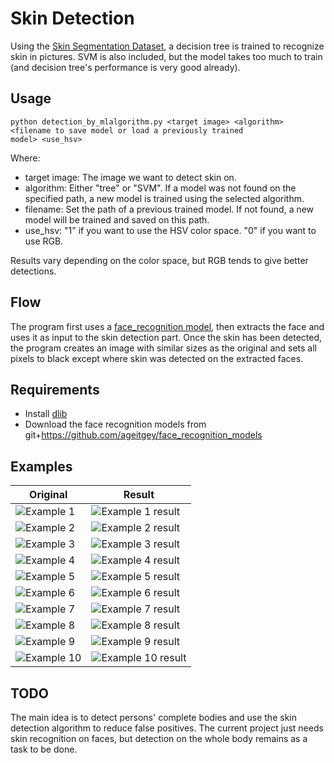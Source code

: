 # Skin Detection

Using the [Skin Segmentation Dataset](https://archive.ics.uci.edu/ml/datasets/Skin+Segmentation), a decision tree is
trained to recognize skin in pictures. SVM is also included, but the model takes too much to train (and decision tree's
performance is very good already).

## Usage
```
python detection_by_mlalgorithm.py <target image> <algorithm> <filename to save model or load a previously trained
model> <use_hsv>
```

Where:
- target image: The image we want to detect skin on.
- algorithm: Either "tree" or "SVM". If a model was not found on the specified path, a new model is trained using the
selected algorithm.
- filename: Set the path of a previous trained model. If not found, a new model will be trained and saved on this path.
- use_hsv: "1" if you want to use the HSV color space. "0" if you want to use RGB.

Results vary depending on the color space, but RGB tends to give better detections.

## Flow

The program first uses a [face_recognition model](https://github.com/ageitgey/face_recognition), then extracts the face
and uses it as input to the skin detection part. Once the skin has been detected, the program creates an image with
similar sizes as the original and sets all pixels to black except where skin was detected on the extracted faces.

## Requirements

- Install [dlib](https://github.com/davisking/dlib)
- Download the face recognition models from  git+https://github.com/ageitgey/face_recognition_models

## Examples

Original | Result
--- | --- |
![Example 1](https://github.com/OtsuboAtsushi/team03/blob/skin_detection/face/skin_detection/examples/Gisele_Bundchen2.jpg "Example 1")  | ![Example 1 result](https://github.com/OtsuboAtsushi/team03/blob/skin_detection/face/skin_detection/examples/Gisele_Bundchen2._RGB.jpg "Example 1 result")
![Example 2](https://github.com/OtsuboAtsushi/team03/blob/skin_detection/face/skin_detection/examples/barackobama.jpg "Example 2")  | ![Example 2 result](https://github.com/OtsuboAtsushi/team03/blob/skin_detection/face/skin_detection/examples/barackobama._RGB.jpg "Example 2 result")
![Example 3](https://github.com/OtsuboAtsushi/team03/blob/skin_detection/face/skin_detection/examples/biden.jpg "Example 3")  | ![Example 3 result](https://github.com/OtsuboAtsushi/team03/blob/skin_detection/face/skin_detection/examples/biden._RGB.jpg "Example 3 result")
![Example 4](https://github.com/OtsuboAtsushi/team03/blob/skin_detection/face/skin_detection/examples/candice_swanepoel.jpg "Example 4")  | ![Example 4 result](https://github.com/OtsuboAtsushi/team03/blob/skin_detection/face/skin_detection/examples/candice_swanepoel._RGB.jpg "Example 4 result")
![Example 5](https://github.com/OtsuboAtsushi/team03/blob/skin_detection/face/skin_detection/examples/hashimoto-kanna.jpg "Example 5")  | ![Example 5 result](https://github.com/OtsuboAtsushi/team03/blob/skin_detection/face/skin_detection/examples/hashimoto-kanna._RGB.jpg "Example 5 result")
![Example 6](https://github.com/OtsuboAtsushi/team03/blob/skin_detection/face/skin_detection/examples/hazelkreech.jpg "Example 6")  | ![Example 6 result](https://github.com/OtsuboAtsushi/team03/blob/skin_detection/face/skin_detection/examples/hazelkreech._RGB.jpg "Example 6 result")
![Example 7](https://github.com/OtsuboAtsushi/team03/blob/skin_detection/face/skin_detection/examples/kiritanimirei.jpg "Example 7")  | ![Example 7 result](https://github.com/OtsuboAtsushi/team03/blob/skin_detection/face/skin_detection/examples/kiritanimirei._RGB.jpg "Example 7 result")
![Example 8](https://github.com/OtsuboAtsushi/team03/blob/skin_detection/face/skin_detection/examples/mirandakerr.jpg "Example 8")  | ![Example 8 result](https://github.com/OtsuboAtsushi/team03/blob/skin_detection/face/skin_detection/examples/mirandakerr._RGB.jpg "Example 8 result")
![Example 9](https://github.com/OtsuboAtsushi/team03/blob/skin_detection/face/skin_detection/examples/obama1.jpg "Example 9")  | ![Example 9 result](https://github.com/OtsuboAtsushi/team03/blob/skin_detection/face/skin_detection/examples/obama1._RGB.jpg "Example 9 result")
![Example 10](https://github.com/OtsuboAtsushi/team03/blob/skin_detection/face/skin_detection/examples/obama2.jpg "Example 10")  | ![Example 10 result](https://github.com/OtsuboAtsushi/team03/blob/skin_detection/face/skin_detection/examples/obama2._RGB.jpg "Example 10 result")

## TODO

The main idea is to detect persons' complete bodies and use the skin detection algorithm to reduce false positives.
The current project just needs skin recognition on faces, but detection on the whole body remains as a task to
be done.